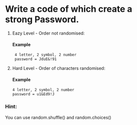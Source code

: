 # Write a code of which create a strong Password.


1. Eazy Level - Order not randomised:
    #### Example 
        4 letter, 2 symbol, 2 number 
        password = JduE&!91

2.  Hard Level - Order of characters randomised:
    #### Example 
        4 letter, 2 symbol, 2 number 
        password = u1&Ed9!J

### Hint:
You can use random.shuffle() and random.choices()

